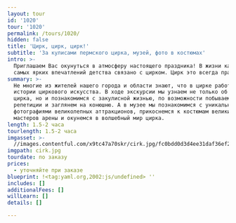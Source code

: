 ```yaml
---
layout: tour
id: '1020'
tour: '1020'
permalink: /tours/1020/
hidden: false
title: 'Цирк, цирк, цирк!'
subtitle: 'За кулисами пермского цирка, музей, фото в костюмах'
intro: >-
  Приглашаем Вас окунуться в атмосферу настоящего праздника! В жизни каждого из
  самых ярких впечатлений детства связано с цирком. Цирк это всегда праздник!
summary: >-
  Не многие из жителей нашего города и области знают, что в цирке работает музей
  истории циркового искусства. В ходе экскурсии мы узнаем не только об истории
  цирка, но и познакомимся с закулисной жизнью, по возможности побываем на
  репетиции и заглянем на конюшню. А в музее мы познакомимся с уникальными
  фотографиями великолепных аттракционов, прикоснемся к костюмам великих
  мастеров арены и окунемся в волшебный мир цирка.
length: 1.5-2 часа
tourlength: 1.5-2 часа
imgasset: >-
  //images.contentful.com/x9tc47a70skr/cirk.jpg/fc0bdd0d3d4ee31daf36ef288193580a/cirk.jpg
imgpath: cirk.jpg
tourdate: по заказу
prices:
  - уточняйте при заказе
blueprint: !<tag:yaml.org,2002:js/undefined> ''
includes: []
additionalFees: []
willLearn: []
details: []

---
```

